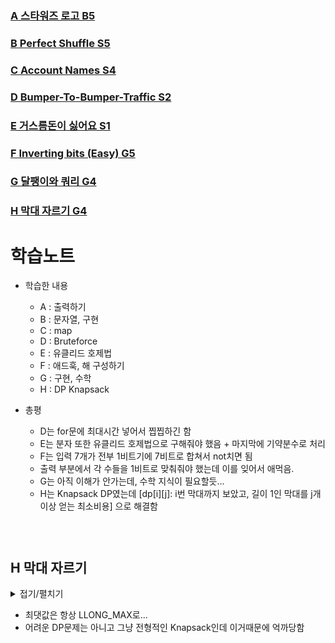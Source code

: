 ### [A 스타워즈 로고 B5](https://www.acmicpc.net/problem/9653)

### [B Perfect Shuffle S5](https://www.acmicpc.net/problem/9492)

### [C Account Names S4](https://www.acmicpc.net/problem/29881)

### [D Bumper-To-Bumper-Traffic S2](https://www.acmicpc.net/problem/14766)

### [E 거스름돈이 싫어요 S1](https://www.acmicpc.net/problem/20003)

### [F Inverting bits (Easy) G5](https://www.acmicpc.net/problem/18774)

### [G 달팽이와 쿼리 G4](https://www.acmicpc.net/problem/25294)

### [H 막대 자르기 G4](https://www.acmicpc.net/problem/27361)

# 학습노트

+ 학습한 내용
  - A : 출력하기
  - B : 문자열, 구현
  - C : map
  - D : Bruteforce
  - E : 유클리드 호제법
  - F : 애드훅, 해 구성하기
  - G : 구현, 수학
  - H : DP Knapsack

+ 총평
  - D는 for문에 최대시간 넣어서 찝찝하긴 함
  - E는 분자 또한 유클리드 호제법으로 구해줘야 했음 + 마지막에 기약분수로 처리
  - F는 입력 7개가 전부 1비트기에 7비트로 합쳐서 not치면 됨
  - 출력 부분에서 각 수들을 1비트로 맞춰줘야 했는데 이를 잊어서 애먹음.
  - G는 아직 이해가 안가는데, 수학 지식이 필요할듯...
  - H는 Knapsack DP였는데 [dp[i][j]: i번 막대까지 보았고, 길이 1인 막대를 j개 이상 얻는 최소비용] 으로 해결함

###  

## H 막대 자르기
<details>
<summary> 접기/펼치기 </summary>

```cpp
//dp[i][j] : i번째 막대기까지 보았고, 길이 1인 막대기를 j개 이상 만드는 최소비용
//dp[i][0]은 사용하지 않으므로 주석처리해도 잘 동작한다. (애초에 접근할 수 없는 공간임)
//그리고 풀다가 겪은 억까의 원인은 0x7f7f7f7f였다. 
//얘를 LLONG_MAX로 하니까 잘 동작했음...

#include <bits/stdc++.h>
using namespace std;
#define fastio cin.tie(NULL)->sync_with_stdio(false)
#define ll long long
const ll INF = LLONG_MAX;

int main() {
    fastio;
    ll T; cin>>T;
    while(T--){
        ll N, K, A, B; cin>>N>>K>>A>>B;
        vector<ll> S(1); //1-indexed 설정

        ll cnt = 0; //길이 1의 막대의 개수
        for(int i=1;i<=N;i++){
            ll x; cin>>x;
            if(x==1) cnt++;
            else S.push_back(x);
        }

        //길이 1의 막대만으로 K를 구성할 수 있다면 그게 최적해이므로 0 출력
        K-=cnt;
        if(K<=0){
            cout<<0<<'\n';
            continue;
        }

        N = S.size()-1;
        vector<vector<ll>> dp(N+3, vector<ll>(K+3, INF));
        //dp[0][0] = 0;
        for(int i=1;i<=N;i++){
            ll cost = A*(S[i]-1)*(S[i]-1) + B;
            //dp[i][0] = dp[i-1][0];
            for(int j=1;j<=K;j++){
                //만드려는 막대 길이(=j) 가 막대 길이 이하라면 
                if(j <= S[i]) dp[i][j] = min(dp[i-1][j], cost);

                //만드려는 막대 길이(=j) 가 막대 길이보다 크면 
                else if(j > S[i]){
                    if(dp[i-1][j-S[i]]>=INF) continue;
                    dp[i][j] = min(dp[i-1][j], dp[i-1][j-S[i]] + cost);
                }
            }
        }
        cout<<dp[N][K]<<'\n';
    }
    return 0;
}

```
</details>

- 최댓값은 항상 LLONG_MAX로...
- 어려운 DP문제는 아니고 그냥 전형적인 Knapsack인데 이거때문에 억까당함
